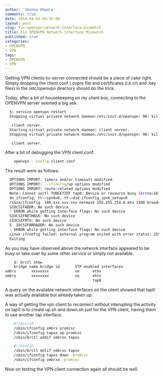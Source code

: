```yaml
---
author: 'Ikenna Okpala'
comments: true
date: 2014-04-05 04:35:09
layout: post
slug: fix-openvpn-network-interface-mismatch
title: Fix OPENVPN Network Interface Mismatch
published: true
categories:
- OPENVPN
- VPN
tags:
- OPENVPN
- VPN
---
```


Getting VPN clients-to-server connected should be a piece of cake right. Simply dropping the client.conf (.ovpn) file and certificates (i.e crt and .key files) in the /etc/openvpn directory should do the trick.

Today, after a bit of housekeeping on my client box, connecting to the OPENVPN server seemed a big ask.

```bash
  $: service openvpn restart
  Stopping virtual private network daemon:/etc/init.d/openvpn: 98: kill: No such process

   client server.
  Starting virtual private network daemon: client server.
  Stopping virtual private network daemon:/etc/init.d/openvpn: 98: kill: No such process

   client server.
 ```
<!--more-->
After a bit of debugging the VPN client.conf:

```bash
	openvpn --config client.conf
```

The result were as follows:

```bash
  OPTIONS IMPORT: timers and/or timeouts modified
  OPTIONS IMPORT: --ifconfig/up options modified
  OPTIONS IMPORT: route-related options modified
  Note: Cannot ioctl TUNSETIFF tap0: Device or resource busy (errno=16)
  do_ifconfig, tt->ipv6=0, tt->did_ifconfig_ipv6_setup=0
  /sbin/ifconfig  198.xxx.xxx.xxx netmask 255.255.254.0 mtu 1500 broadcast 198.xxx.xxx.xxx
  SIOCSIFADDR: No such device
  : ERROR while getting interface flags: No such device
  SIOCSIFNETMASK: No such device
  SIOCSIFMTU: No such device
  S  IOCSIFBRDADDR: No such device
  : ERROR while getting interface flags: No such device
  Linux ifconfig failed: external program exited with error status: 255
  Exiting
```

As you may have observed above the network interface appeared to be busy or take over by some other service or simply not available.

```bash
	$: brctl show
	bridge name	bridge id		STP enabled	interfaces
vmbrx		xxxxxxxx			no		ethx
vmbry		xxxxxxxx			no		ehtx
										tap0
```

A query on the available network interfaces on the client showed that tap0 was actually available but already taken up.

A way of getting the vpn client to reconnect without interupting the activity on tap0 is to create up.sh and down.sh just for the VPN client, having them to use another tap interface.

```bash
	#!/bin/sh
	/sbin/ifconfig vmbrx promisc
	/sbin/ifconfig tapxx up promisc
	/sbin/brctl addif vmbrxx tapxx
```

```bash
	#!/bin/sh
	/sbin/brctl delif vmbrxx tapxx
	/sbin/ifconfig tapxx down -promisc
	/sbin/ifconfig vmbrxx -promisc
```

Now on testing the VPN client connection again all should be well.
